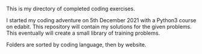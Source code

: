 This is my directory of completed coding exercises.

I started my coding adventure on 5th December 2021 with a Python3 course on edabit. This repository will contain my solutions for the given problems. This eventually will create a small library of training problems.

Folders are sorted by coding language, then by website.
